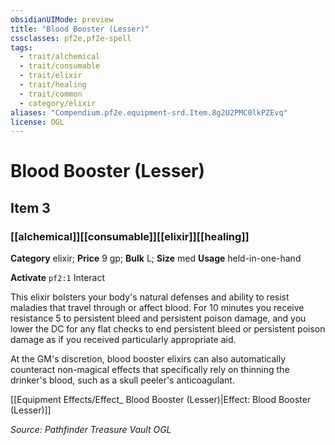 ```yaml
---
obsidianUIMode: preview
title: "Blood Booster (Lesser)"
cssclasses: pf2e,pf2e-spell
tags:
  - trait/alchemical
  - trait/consumable
  - trait/elixir
  - trait/healing
  - trait/common
  - category/elixir
aliases: "Compendium.pf2e.equipment-srd.Item.8g2U2PMC0lkPZEvq"
license: OGL
---
```

# Blood Booster (Lesser)
## Item 3
### [[alchemical]][[consumable]][[elixir]][[healing]]

**Category** elixir; 
**Price** 9 gp; 
**Bulk** L; **Size** med
**Usage** held-in-one-hand

**Activate** `pf2:1` Interact

This elixir bolsters your body's natural defenses and ability to resist maladies that travel through or affect blood. For 10 minutes you receive resistance 5 to persistent bleed and persistent poison damage, and you lower the DC for any flat checks to end persistent bleed or persistent poison damage as if you received particularly appropriate aid.

At the GM's discretion, blood booster elixirs can also automatically counteract non-magical effects that specifically rely on thinning the drinker's blood, such as a skull peeler's anticoagulant.

[[Equipment Effects/Effect_ Blood Booster (Lesser)|Effect: Blood Booster (Lesser)]]

*Source: Pathfinder Treasure Vault*
*OGL*